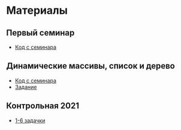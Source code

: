 # Материалы

## Первый семинар

+ [Код с семинара](https://github.com/n-popov/dasr-2023/blob/master/first/)

## Динамические массивы, список и дерево

+ [Код с семинара](https://github.com/n-popov/dasr-2023/blob/master/dynamic/)
+ [Задание](https://n-popov.github.io/work/seminars/dasr/2023/first_hw)

## Контрольная 2021

+ [1-6 задачки](https://github.com/n-popov/dasr-2023/blob/master/contest2021/)
